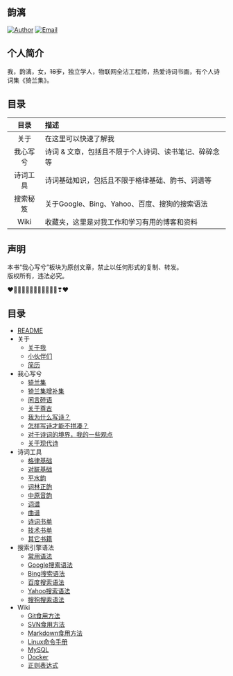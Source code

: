## 韵漓

[![Author](https://img.shields.io/badge/author-yunli-blue.svg?style=flat-square)](https://yunlihub.com) [![Email](https://img.shields.io/badge/Email%20me-yunlihub@gmail.com-green.svg?style=flat-square)](mailto:yunlihub@gmail.com)

## 个人简介

我，韵漓，女，<s>18岁</s>，独立学人，物联网全沾工程师，热爱诗词书画，有个人诗词集《猗兰集》。

## 目录

| 目录 | 描述 |
| :---: | :--- |
| 关于 | 在这里可以快速了解我 |
| 我心写兮 | 诗词 & 文章，包括且不限于个人诗词、读书笔记、碎碎念等 |
| 诗词工具 | 诗词基础知识，包括且不限于格律基础、韵书、词谱等 |
| 搜索秘笈 | 关于Google、Bing、Yahoo、百度、搜狗的搜索语法 |
| Wiki | 收藏夹，这里是对我工作和学习有用的博客和资料 |

## 声明

本书“我心写兮”板块为原创文章，禁止以任何形式的复制、转发。  
版权所有，违法必究。

❤️💛💚💙💜💕💞💓💗💖💘💝❣❤

## 目录

- [README](README.md)
- 关于
  - [关于我](关于/About.md)
  - [小伙伴们](关于/Friends.md)
  - [简历](关于/Resume.md)
- 我心写兮
  - [猗兰集](我心写兮/01猗兰集.md)
  - [猗兰集增补集](我心写兮/02猗兰集增补集.md)
  - [闲言碎语](我心写兮/闲言碎语.md)
  - [关于尊古](我心写兮/01尊古.md)
  - [我为什么写诗？](我心写兮/02我为什么写诗？.md)
  - [怎样写诗才能不拼凑？](我心写兮/03怎样写诗才能不拼凑？.md)
  - [对于诗词的境界，我的一些观点](我心写兮/04对于诗词的境界，我的一些观点.md)
  - [关于现代诗](我心写兮/05关于现代诗.md)
- 诗词工具
  - [格律基础](诗词工具/01格律基础.md)
  - [对联基础](诗词工具/02对联基础.md) 
  - [平水韵](https://sou-yun.cn/QR.aspx)
  - [词林正韵](https://sou-yun.cn/QR.aspx?ci=*)
  - [中原音韵](https://sou-yun.cn/zyqr.aspx)
  - [词谱](https://sou-yun.cn/QueryCiTune.aspx)
  - [曲谱](https://sou-yun.cn/QueryQuTune.aspx)
  - [诗词书单](诗词工具/01诗词.md)
  - [技术书单](诗词工具/02技术.md)
  - [其它书籍](诗词工具/03其它.md)
- 搜索引擎语法
  - [常用语法](搜索引擎语法/常用语法.md)
  - [Google搜索语法](搜索引擎语法/Google搜索语法.md)
  - [Bing搜索语法](搜索引擎语法/Bing搜索语法.md)
  - [百度搜索语法](搜索引擎语法/百度搜索语法.md)
  - [Yahoo搜索语法](搜索引擎语法/Yahoo搜索语法.md)
  - [搜狗搜索语法](搜索引擎语法/搜狗搜索语法.md)
- Wiki
  - [Git食用方法](Wiki/Gitの食用方法.md)
  - [SVN食用方法](Wiki/SVNの食用方法.md)
  - [Markdown食用方法](Wiki/Markdownの食用方法.md)
  - [Linux命令手册](https://www.linuxcool.com/)
  - [MySQL](https://www.runoob.com/mysql/mysql-tutorial.html)
  - [Docker](https://www.runoob.com/docker/docker-tutorial.html)
  - [正则表达式](https://www.runoob.com/regexp/regexp-tutorial.html)